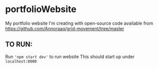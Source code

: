 # portfolioWebsite

My portfolio website I'm creating with open-source code available from https://github.com/Annoraaq/grid-movement/tree/master

## TO RUN:
Run `'npm start dev'` to run website
This should start up under `localhost:8000`
